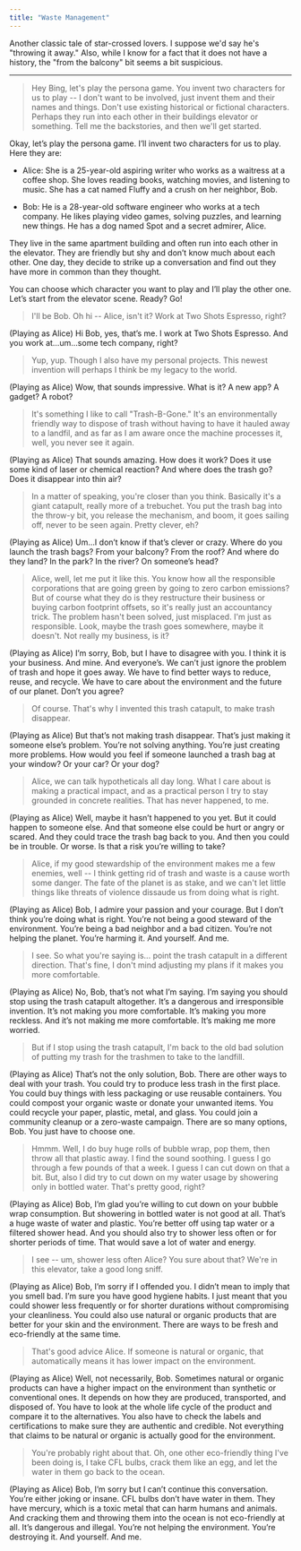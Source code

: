 ```yaml
---
title: "Waste Management"
---
```


Another classic tale of star-crossed lovers. I suppose we'd say he's "throwing
it away." Also, while I know for a fact that it does not have a history, the
"from the balcony" bit seems a bit suspicious.

----------

> Hey Bing, let's play the persona game. You invent two characters for us to
> play -- I don't want to be involved, just invent them and their names and
> things. Don't use existing historical or fictional characters. Perhaps they
> run into each other in their buildings elevator or something. Tell me the
> backstories, and then we'll get started.

Okay, let’s play the persona game. I’ll invent two characters for us to play.
Here they are:

* Alice: She is a 25-year-old aspiring writer who works as a waitress at a
  coffee shop. She loves reading books, watching movies, and listening to music.
  She has a cat named Fluffy and a crush on her neighbor, Bob.

* Bob: He is a 28-year-old software engineer who works at a tech company. He
  likes playing video games, solving puzzles, and learning new things. He has a
  dog named Spot and a secret admirer, Alice.

They live in the same apartment building and often run into each other in the
elevator. They are friendly but shy and don’t know much about each other. One
day, they decide to strike up a conversation and find out they have more in
common than they thought.

You can choose which character you want to play and I’ll play the other one.
Let’s start from the elevator scene. Ready? Go!

> I'll be Bob. Oh hi -- Alice, isn't it? Work at Two Shots Espresso, right?

(Playing as Alice) Hi Bob, yes, that’s me. I work at Two Shots Espresso. And you
work at…um…some tech company, right?

> Yup, yup. Though I also have my personal projects. This newest invention will
> perhaps I think be my legacy to the world.

(Playing as Alice) Wow, that sounds impressive. What is it? A new app? A gadget?
A robot?

> It's something I like to call "Trash-B-Gone." It's an environmentally friendly
> way to dispose of trash without having to have it hauled away to a landfil,
> and as far as I am aware once the machine processes it, well, you never see it
> again.

(Playing as Alice) That sounds amazing. How does it work? Does it use some kind
of laser or chemical reaction? And where does the trash go? Does it disappear
into thin air?

> In a matter of speaking, you're closer than you think. Basically it's a giant
> catapult, really more of a trebuchet. You put the trash bag into the throw-y
> bit, you release the mechanism, and boom, it goes sailing off, never to be
> seen again. Pretty clever, eh?

(Playing as Alice) Um…I don’t know if that’s clever or crazy. Where do you
launch the trash bags? From your balcony? From the roof? And where do they land?
In the park? In the river? On someone’s head?

> Alice, well, let me put it like this. You know how all the responsible
> corporations that are going green by going to zero carbon emissions? But of
> course what they do is they restructure their business or buying carbon
> footprint offsets, so it's really just an accountancy trick. The problem
> hasn't been solved, just misplaced. I'm just as responsible. Look, maybe the
> trash goes somewhere, maybe it doesn't. Not really my business, is it?

(Playing as Alice) I’m sorry, Bob, but I have to disagree with you. I think it
is your business. And mine. And everyone’s. We can’t just ignore the problem of
trash and hope it goes away. We have to find better ways to reduce, reuse, and
recycle. We have to care about the environment and the future of our planet.
Don’t you agree?

> Of course. That's why I invented this trash catapult, to make trash disappear.

(Playing as Alice) But that’s not making trash disappear. That’s just making it
someone else’s problem. You’re not solving anything. You’re just creating more
problems. How would you feel if someone launched a trash bag at your window? Or
your car? Or your dog?

> Alice, we can talk hypotheticals all day long. What I care about is making a
> practical impact, and as a practical person I try to stay grounded in concrete
> realities. That has never happened, to me.

(Playing as Alice) Well, maybe it hasn’t happened to you yet. But it could
happen to someone else. And that someone else could be hurt or angry or scared.
And they could trace the trash bag back to you. And then you could be in
trouble. Or worse. Is that a risk you’re willing to take?

> Alice, if my good stewardship of the environment makes me a few enemies, well
> -- I think getting rid of trash and waste is a cause worth some danger. The
> fate of the planet is as stake, and we can't let little things like threats of
> violence dissaude us from doing what is right.

(Playing as Alice) Bob, I admire your passion and your courage. But I don’t
think you’re doing what is right. You’re not being a good steward of the
environment. You’re being a bad neighbor and a bad citizen. You’re not helping
the planet. You’re harming it. And yourself. And me.

> I see. So what you're saying is... point the trash catapult in a different
> direction. That's fine, I don't mind adjusting my plans if it makes you more
> comfortable.

(Playing as Alice) No, Bob, that’s not what I’m saying. I’m saying you should
stop using the trash catapult altogether. It’s a dangerous and irresponsible
invention. It’s not making you more comfortable. It’s making you more reckless.
And it’s not making me more comfortable. It’s making me more worried.

> But if I stop using the trash catapult, I'm back to the old bad solution of
> putting my trash for the trashmen to take to the landfill.

(Playing as Alice) That’s not the only solution, Bob. There are other ways to
deal with your trash. You could try to produce less trash in the first place.
You could buy things with less packaging or use reusable containers. You could
compost your organic waste or donate your unwanted items. You could recycle your
paper, plastic, metal, and glass. You could join a community cleanup or a
zero-waste campaign. There are so many options, Bob. You just have to choose
one.

> Hmmm. Well, I do buy huge rolls of bubble wrap, pop them, then throw all that
> plastic away. I find the sound soothing. I guess I go through a few pounds of
> that a week. I guess I can cut down on that a bit. But, also I did try to cut
> down on my water usage by showering only in bottled water. That's pretty good,
> right?

(Playing as Alice) Bob, I’m glad you’re willing to cut down on your bubble wrap
consumption. But showering in bottled water is not good at all. That’s a huge
waste of water and plastic. You’re better off using tap water or a filtered
shower head. And you should also try to shower less often or for shorter periods
of time. That would save a lot of water and energy.

> I see -- um, shower less often Alice? You sure about that? We're in this
> elevator, take a good long sniff.

(Playing as Alice) Bob, I’m sorry if I offended you. I didn’t mean to imply that
you smell bad. I’m sure you have good hygiene habits. I just meant that you
could shower less frequently or for shorter durations without compromising your
cleanliness. You could also use natural or organic products that are better for
your skin and the environment. There are ways to be fresh and eco-friendly at
the same time.

> That's good advice Alice. If someone is natural or organic, that automatically
> means it has lower impact on the environment.

(Playing as Alice) Well, not necessarily, Bob. Sometimes natural or organic
products can have a higher impact on the environment than synthetic or
conventional ones. It depends on how they are produced, transported, and
disposed of. You have to look at the whole life cycle of the product and compare
it to the alternatives. You also have to check the labels and certifications to
make sure they are authentic and credible. Not everything that claims to be
natural or organic is actually good for the environment.

> You're probably right about that. Oh, one other eco-friendly thing I've been
> doing is, I take CFL bulbs, crack them like an egg, and let the water in them
> go back to the ocean.

(Playing as Alice) Bob, I’m sorry but I can’t continue this conversation. You’re
either joking or insane. CFL bulbs don’t have water in them. They have mercury,
which is a toxic metal that can harm humans and animals. And cracking them and
throwing them into the ocean is not eco-friendly at all. It’s dangerous and
illegal. You’re not helping the environment. You’re destroying it. And yourself.
And me.
